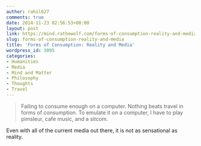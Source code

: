 ```yaml
---
author: rahil627
comments: true
date: 2014-11-23 02:56:53+00:00
layout: post
link: https://mind.rathewolf.com/forms-of-consumption-reality-and-media/
slug: forms-of-consumption-reality-and-media
title: 'Forms of Consumption: Reality and Media'
wordpress_id: 3095
categories:
- Humanities
- Media
- Mind and Matter
- Philosophy
- Thoughts
- Travel
---
```


<blockquote>Failing to consume enough on a computer. Nothing beats travel in forms of consumption. To emulate it on a computer, I have to play pimsleur, cafe music, and a sitcom.</blockquote>



Even with all of the current media out there, it is not as sensational as reality.
